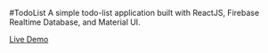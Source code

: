 #TodoList
A simple todo-list application built with ReactJS, Firebase Realtime Database, and Material UI.

[Live Demo](https://samuli-n.github.io/react-todolist/)
